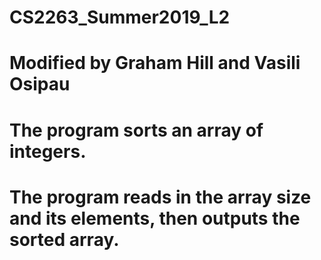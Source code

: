 # CS2263_Summer2019_L2
# Modified by Graham Hill and Vasili Osipau
# The program sorts an array of integers.
# The program reads in the array size and its elements, then outputs the sorted array.
